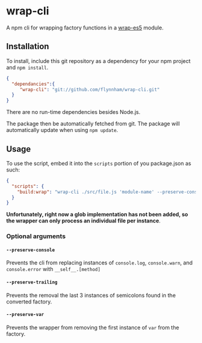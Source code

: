 # wrap-cli
A npm cli for wrapping factory functions in a [wrap-es5]() module.

## Installation

To install, include this git repository as a dependency for your npm project and `npm install`.

```json
{
  "dependancies":{
     "wrap-cli": "git://github.com/flynnham/wrap-cli.git"
  }
}
```
There are no run-time dependencies besides Node.js.

The package then be automatically fetched from git. The package will automatically update when using `npm update`.

## Usage
To use the script, embed it into the `scripts` portion of you package.json as such:

```json
{
  "scripts": {
    "build:wrap": "wrap-cli ./src/file.js 'module-name' --preserve-console > ./dest/file.js"
  }
}
```

**Unfortunately, right now a glob implementation has not been added, so the wrapper can only process an individual file per
instance**.

### Optional arguments

#### `--preserve-console`
Prevents the cli from replacing instances of `console.log`, `console.warn`, and `console.error` with `__self__.[method]`

#### `--preserve-trailing`
Prevents the removal the last 3 instances of semicolons found in the converted factory.

#### `--preserve-var`
Prevents the wrapper from removing the first instance of `var` from the factory.
